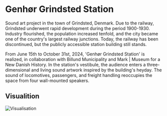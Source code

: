 # Genhør Grindsted Station

Sound art project in the town of Grindsted, Denmark. Due to the railway, Grindsted underwent rapid development during the period 1900-1930. Industry flourished, the population increased tenfold, and the city became one of the country's largest railway junctions. Today, the railway has been discontinued, but the publicly accessible station building still stands.

From June 15th to October 31st, 2024, 'Genhør Grindsted Station' is realized, in collaboration with Billund Municipality and Mark | Museum for a New Danish History. In the station's vestibule, the audience enters a three-dimensional and living sound artwork inspired by the building's heyday. The sound of locomotives, passengers, and freight handling reoccupies the space from four wall-mounted speakers.

## Visualition
![Visualisation](visualition.jpg)
